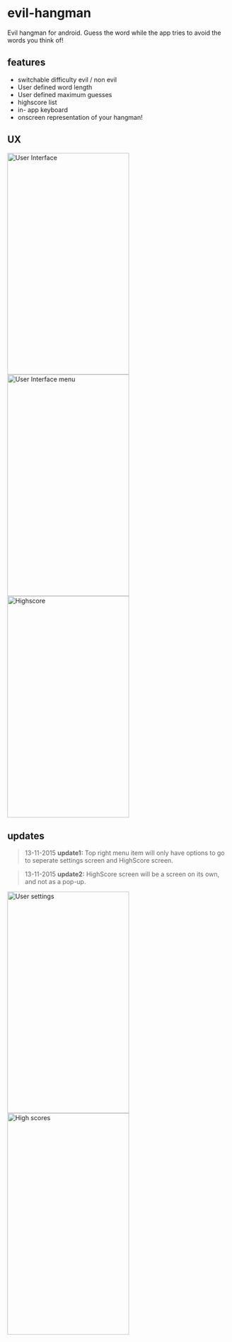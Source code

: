 # evil-hangman
Evil hangman for android. Guess the word while the app tries to avoid the words you think of!

features
--------
- switchable difficulty evil / non evil
- User defined word length
- User defined maximum guesses
- highscore list
- in- app keyboard
- onscreen representation of your hangman!

UX
--
<img src="http://i.imgur.com/yZFbYLk.jpg" alt="User Interface" height="500" width="275">
<span><img src="http://i.imgur.com/zPyIO92.jpg" alt="User Interface menu" height="500" width="275"></span>
<span><img src="http://i.imgur.com/zooxeN2.jpg" alt="Highscore" height="500" width="275"></span>

updates
-------
>13-11-2015
**update1:** Top right menu item will only have options to go to seperate settings screen and HighScore screen.

>13-11-2015
**update2:** HighScore screen will be a screen on its own, and not as a pop-up.


<span><img src="http://i.imgur.com/Jgk2VhQ.png" alt="User settings" height="500" width="275"></span>
<span><img src="http://i.imgur.com/4vRPQqi.png" alt="High scores" height="500" width="275"></span>
